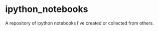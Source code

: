 ipython_notebooks
=================
A repository of ipython notebooks I've created or collected from others.
